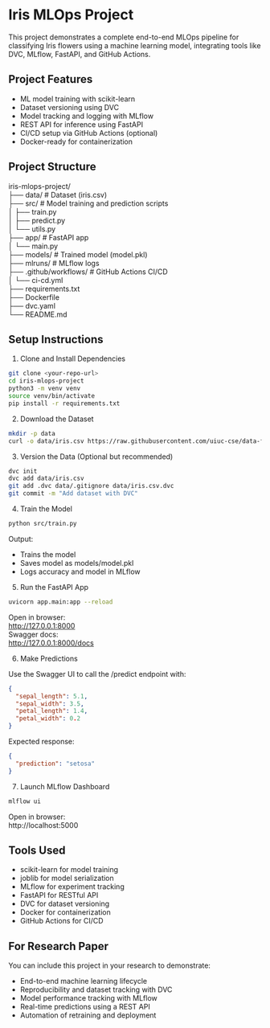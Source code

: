 # Iris MLOps Project

This project demonstrates a complete end-to-end MLOps pipeline for classifying Iris flowers using a machine learning model, integrating tools like DVC, MLflow, FastAPI, and GitHub Actions.

## Project Features

- ML model training with scikit-learn  
- Dataset versioning using DVC  
- Model tracking and logging with MLflow  
- REST API for inference using FastAPI  
- CI/CD setup via GitHub Actions (optional)  
- Docker-ready for containerization  

## Project Structure

iris-mlops-project/  
├── data/                  # Dataset (iris.csv)  
├── src/                   # Model training and prediction scripts  
│   ├── train.py  
│   ├── predict.py  
│   └── utils.py  
├── app/                   # FastAPI app  
│   └── main.py  
├── models/                # Trained model (model.pkl)  
├── mlruns/                # MLflow logs  
├── .github/workflows/     # GitHub Actions CI/CD  
│   └── ci-cd.yml  
├── requirements.txt  
├── Dockerfile  
├── dvc.yaml  
└── README.md  

## Setup Instructions

1. Clone and Install Dependencies

```bash
git clone <your-repo-url>
cd iris-mlops-project
python3 -m venv venv
source venv/bin/activate
pip install -r requirements.txt
```

2. Download the Dataset

```bash
mkdir -p data
curl -o data/iris.csv https://raw.githubusercontent.com/uiuc-cse/data-fa14/gh-pages/data/iris.csv
```

3. Version the Data (Optional but recommended)

```bash
dvc init
dvc add data/iris.csv
git add .dvc data/.gitignore data/iris.csv.dvc
git commit -m "Add dataset with DVC"
```

4. Train the Model

```bash
python src/train.py
```

Output:
- Trains the model  
- Saves model as models/model.pkl  
- Logs accuracy and model in MLflow  

5. Run the FastAPI App

```bash
uvicorn app.main:app --reload
```

Open in browser:  
http://127.0.0.1:8000  
Swagger docs:  
http://127.0.0.1:8000/docs

6. Make Predictions

Use the Swagger UI to call the /predict endpoint with:

```json
{
  "sepal_length": 5.1,
  "sepal_width": 3.5,
  "petal_length": 1.4,
  "petal_width": 0.2
}
```

Expected response:

```json
{
  "prediction": "setosa"
}
```

7. Launch MLflow Dashboard

```bash
mlflow ui
```

Open in browser:  
http://localhost:5000

## Tools Used

- scikit-learn for model training  
- joblib for model serialization  
- MLflow for experiment tracking  
- FastAPI for RESTful API  
- DVC for dataset versioning  
- Docker for containerization  
- GitHub Actions for CI/CD  

## For Research Paper

You can include this project in your research to demonstrate:  
- End-to-end machine learning lifecycle  
- Reproducibility and dataset tracking with DVC  
- Model performance tracking with MLflow  
- Real-time predictions using a REST API  
- Automation of retraining and deployment  


